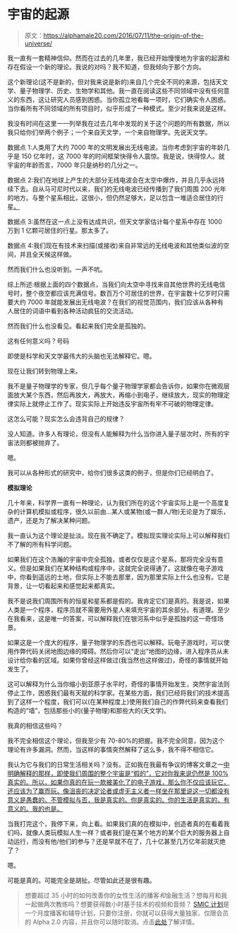 # 宇宙的起源

> 原文：<https://alphamale20.com/2016/07/11/the-origin-of-the-universe/>

我一直有一套精神信仰。然而在过去的几年里，我已经开始慢慢地为宇宙的起源和存在假设一个新的理论。我说的对吗？我不知道，但我倾向于那个方向。

这个新理论(这不是新的，但对我来说是新的)来自几个完全不同的来源，包括天文学、量子物理学、历史、生物学和其他。我一直在阅读这些不同领域中没有任何意义的东西，这让研究人员感到困惑。当你孤立地看每一项时，它们确实令人困惑。当你看所有不同领域的所有项目时，似乎形成了一种模式。至少对我来说是这样。

我没有时间在这里一一列举我在过去几年中发现的关于这个问题的所有数据，所以我只给你们举两个例子；一个来自天文学，一个来自物理学。先说天文学。

数据点 1:人类用了大约 7000 年的文明发展出无线电波。当你考虑到宇宙的年龄几乎是 150 亿年时，这 7000 年的时间框架快得令人震惊。我是说，快得惊人。就宇宙的年龄而言，7000 年只是纳秒的几分之一。

数据点 2:我们在地球上产生的大部分无线电波会在太空中爆炸，并且几乎永远持续下去。自从马可尼时代以来，我们的无线电波已经传播到了我们周围 200 光年的地方。与整个星系相比，这很小，但仍然足够大，足以包含一堆适合居住的行星[。](http://gizmodo.com/all-the-habitable-planets-within-60-light-years-of-eart-1474749532)

数据点 3:虽然在这一点上没有达成共识，但天文学家估计每个星系中存在 1000 万到 1 亿颗可居住的行星。那太多了。

数据点 4:我们现在有技术来扫描(或接收)来自非常远的无线电波和其他类似波的空间，并且全天候这样做。

然而我们什么也没听到。一声不吭。

综上所述:根据上面的四个数据点，当我们向太空中寻找来自其他世界的无线电信号时，整个夜空都应该充满信号。数百万个可居住的世界，在宇宙数十亿岁时只需要大约 7000 年就能发展出无线电波？在我们的视觉范围内，我们应该从各种有人居住的词语中看到各种活动疯狂的交流活动。

然而我们什么也没看见。看起来我们完全是孤独的。

这有任何意义吗？号码

即使是科学和天文学最伟大的头脑也无法解释它。嗯。

现在让我们转到物理上来。

我不是量子物理学的专家，但几乎每个量子物理学家都会告诉你，如果你在微观层面放大某个东西，然后再放大，再放大，再缩小到电子，继续放大，现实的物理定律实际上就停止工作了。现实实际上开始违反宇宙所有牢不可破的物理定律。

这怎么可能？现实怎么会违背自己的规律？

没人知道。许多人有理论，但没有人能解释为什么当你进入量子层次时，所有的宇宙法则都被抛弃了。

嗯。

我可以从各种形式的研究中，给你们很多这类的例子，但是你们已经明白了。

**模拟理论**

几十年来，科学界一直有一种理论，认为我们所在的这个宇宙实际上是一个高度复杂的计算机模拟或程序，很久以前由...某人或某物(或一群人/物)无论是为了娱乐，遗产，还是为了解决某种问题。

我一直认为这个理论是扯淡。现在我不确定了。模拟现实理论实际上可以解释我们不了解的所有科学问题。

如果我们在这个浩瀚的宇宙中完全孤独，或者仅仅是这个星系，那将完全没有意义。但是如果我们在某种结构或程序中，这就完全说得通了。这就像在电子游戏中，你看到遥远的土地，但实际上不能去那里，因为那里实际上什么也没有。它是背景，让一切看起来和感觉起来都真实。

我不是说我们周围所有的恒星和星系都是假的。我肯定它们是真的。我是说，如果人类是一个程序，程序员就不需要用外星人来填充宇宙的其余部分。有道理。至少在我看来，这是唯一的答案，可以解释我们在银河系中似乎是孤独的这一奇怪场景。

如果这是一个庞大的程序，量子物理学的东西也可以解释。玩电子游戏时，可以使用作弊代码关闭地图边缘的障碍。然后你可以“走出”地图的边缘，进入程序员从未设计给你看的区域。如果你曾经这样做过(我当然也这样做过)，奇怪的事情就开始发生了。

这可以解释为什么当你缩小到亚原子水平时，奇怪的事情开始发生，突然宇宙法则停止工作，困惑我们最有天赋的科学家。在某些方面，我们已经将我们的技术提高到了这样一个程度，我们可以(在某种程度上)使用我们自己的作弊代码来查看我们构造的“墙”，包括那些小的(量子物理)和那些大的(天文学)。

我真的相信这些吗？

我不完全相信这个理论，但我至少有 70-80%的把握。我不完全同意，因为这个理论有许多漏洞。然而，当这样的事情突然解释了这么多，我不得不相信它。

我认为它与我们的日常生活相关吗？没有。正如我在我最有争议的博客文章之一[中明确解释的那样，即使我们周围的整个宇宙是“假的”，它对你我来说仍然是 100%真实的。所以，如果你真的在玩一款被美化了的电子游戏，那么你不仅应该玩它，还应该为了赢而玩。像沮丧的决定论者或虚无主义者一样坐在那里说这一切都没有意义是愚蠢的。不管模拟与否，我是真实的。你是真实的。你的生活是真实的，有意义的。我的也是。](http://www.blackdragonblog.com/2015/01/04/everything-life-fault/)

当我打完这个，我停下来，向上看。如果我们真的在模拟中，创造者真的在看着我们吗，就像人类玩模拟人生一样？或者我们是在某个地方的某个巨大的服务器上自动运行，而没有他/他们的参与？还是早就不在了，几十亿甚至几万亿年前就灭绝了？

嗯。

可能是真的。可能完全是胡扯。尽管如此还是很有趣。

> 想要超过 35 小时的如何改善你的女性生活的播客*和*金融生活？想每月和我一起做两次教练吗？想要获得数小时基于技术的视频和音频？ [SMIC 计划](https://alphamale20.kartra.com/page/vIL17)是一个月度播客和辅导计划，只要你注册，你就可以获得大量独家、仅限会员的 Alpha 2.0 内容，并且你可以随时取消。点击[此处](https://alphamale20.kartra.com/page/vIL17)了解详情。
> 
> 